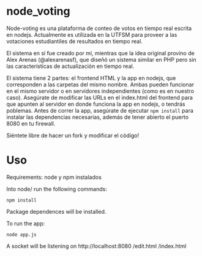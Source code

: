 node_voting
===========

Node-voting es una plataforma de conteo de votos en tiempo real escrita en nodejs. Actualmente es utilizada en la UTFSM para proveer a las votaciones estudiantiles de resultados en tiempo real.

El sistema en sí fue creado por mí, mientras que la idea original provino de Alex Arenas (@alexarenasf), que diseñó un sistema similar en PHP pero sin las características de actualización en tiempo real.

El sistema tiene 2 partes: el frontend HTML y la app en nodejs, que corresponden a las carpetas del mismo nombre. Ambas pueden funcionar en el mismo servidor o en servidores independientes (como es en nuestro caso). Asegúrate de modificar las URLs en el index.html del frontend para que apunten al servidor en donde funciona la app en nodejs, o tendrás poblemas. Antes de correr la app, asegúrate de ejecutar ```npm install``` para instalar las dependencias necesarias, además de tener abierto el puerto 8080 en tu firewall.

Siéntete libre de hacer un fork y modificar el código!

Uso
===

Requirements: node y npm instalados

Into node/ run the following commands:
```
npm install
```
Package dependences will be installed.

To run the app:
```
node app.js
```
A socket will be listening on http://localhost:8080
/edit.html
/index.html

